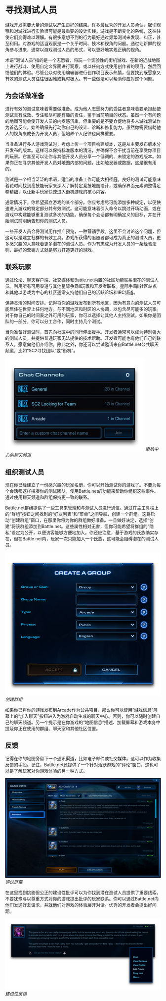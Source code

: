 # 寻找测试人员

游戏开发需要大量的测试以产生良好的结果。许多最优秀的开发人员承认，密切观察和对游戏进行实验很可能是最重要的设计实践。游戏是不断变化的系统，这往往使它们变得难以理解。有很多意想不到的行为最好通过频繁测试来发现、纠正，甚至利用。对游戏的适当观察是一个关乎时间、技术和视角的问题。通过让新鲜的视角参与进来，通常以游戏测试人员的形式，可以更好地实现正确的视角。

术语“测试人员”指的是一个志愿者，将玩一个实验性的街机游戏、在新的近战地图上进行战斗、使用自定义界面进行观察，或以任何方式使用创作者的项目，然后回馈他们的体验。尽管公众对使用编辑器进行创作项目表示热情，但要找到既愿意又有效的测试人员往往很困难或耗时极大。有一些做法可以帮助你应对这个问题。

## 为会话做准备

进行有效的测试意味着需要做准备。成为他人志愿努力的受益者意味着要承担起使测试具有成效、专注和尽可能有趣的责任，鉴于当前项目的状态。虽然一个有问题的地图可能会使开发人员的内疚感沉重，但重要的是不要仓促地将多人游戏测试作为首选反应。始终确保先行动你自己的设计、诊断和修复能力。虽然你需要借助他人的视角来成长为开发人员，但培养个人纪律也同样重要。

当准备进行多人游戏测试时，考虑上传一个项目构建版本，这是从主要发布版本分开发布的版本。这样可以保持标准版本的清洁，并确保不会干扰当前在享受你项目的玩家。它甚至可以让你与其他开发人员分享一个低调的、未锁定的游戏版本。如果你正在寻求其他开发人员对地图内部的问题，比如触发器或数据，这是很有用的。

测试是一个相当泛泛的术语，适当的准备工作可能大相径庭。良好的测试可能意味着花时间找到高技能玩家来深入了解特定竞技地图设计，或确保界面元素调整得足够精细，以让新手玩家快速进入街机游戏的核心内容。

通常情况下，你希望孤立游戏的某个部分。你应考虑尽可能添加多种规定，以便快速进入游戏的特定部分并有效测试。这可能意味着引入命令以跳过开场动画，或在游戏中构建能够重复测试多次的功能。确保每个会话都有明确定义的目标，并在开始测试前明确告知你的测试人员。

一些开发人员会将测试用作推广预览，一种营销手段。这里不会讨论这个问题，但这可以是建立社群的有效工具。游戏所获得的追随者都可成为真正的测试人员，更多感兴趣的人意味着更多潜在的测试人员。作为有志成为开发人员的一条经验法则，最好的营销方式就是努力打造更好的游戏。

## 联系玩家

通过论坛、聊天客户端、社交媒体和Battle.net内置的社区功能联系潜在的测试人员。利用所有可用渠道与其他星际争霸II玩家和开发者联系。星际争霸II社区站点和其他以游戏为中心的社区通常支持他们自己的活跃论坛和IRC频道。

保持灵活的时间安排。记得将你的游戏发布到所有地区，因为有意向的测试人员可能居住在世界上任何地方。与不同地区和时区的人协调，以包含尽可能多的玩家。对于你自己的时间表之外可用的玩家，你可以选择让其他人主持测试。如果你是团队的一部分，你可以分工合作，同时主持几个测试。

当你准备好测试时，首先向社区中的同行伸出援手。开发者通常可以成为特别强大的测试人员，并提供普通玩家无法提供的技术帮助。开发者可能也有他们自己的联系人，愿意向他们介绍你。除此之外，你还可以尝试邀请来自Battle.net公共聊天频道，比如“SC2寻找团队”或“街机”。

![街机中心的聊天频道](./resources/085_Finding_Testers1.png)
*街机中心的聊天频道*

## 组织测试人员

现在你已经建立了一份感兴趣的玩家名册，你可以开始测试你的游戏了。不要为每个会话都这样拼凑你的测试团队，使用Battle.net的功能来帮助你组织这些事件。通过使用聊天频道和群组保持更一致的联系。

Battle.net群组提供了一些工具来管理和与测试人员进行通信。通过在主工具栏上的“群组”按钮之间找到的“好友列表”和“菜单”之间导航，创建一个群组。这将启动“创建群组”窗口，在那里你将为你的群组做好准备。一旦做好决定，选择“创建”将该群组添加到Battle.net。这些属性相对无害，但你可能希望将群组的“隐私”设定为公开，以便访客能够方便地加入。你还应注意，基于游戏的氏族确实存在，但在Battle.net内，玩家一次只能加入一个氏族，这可能会阻碍潜在的测试人员。

[![创建群组](./resources/085_Finding_Testers2.png)](./resources/085_Finding_Testers2.png)
*创建群组*

如果你已将你的游戏发布到Arcade作为公共项目，那么你可以使用“游戏信息”屏幕上的“加入聊天”按钮进入为游戏自动生成的聊天中心。否则，你可以随时创建自己的聊天频道。另一个提示是在你游戏的“地图信息”描述、加载屏幕和游戏本身中提及你正在使用的群组、聊天室和其他社区位置。

## 反馈

记得在你的地图旁留下一个通讯渠道，比如电子邮件或社交媒体。这可以作为收集反馈的手段。记住，Battle.net还提供了一个针对活跃游戏的“评论”窗口，这也可以是了解玩家对你游戏体验的另一种方式。

[![评论屏幕](./resources/085_Finding_Testers3.png)](./resources/085_Finding_Testers3.png)
*评论屏幕*

在这里找到挑剔但公正的建设性批评可以为你找到潜在测试人员提供了重要线索。不要犹豫与以尊重方式对你的游戏提出批评的玩家联系。你可以通过Battle.net向他们发送好友请求，并就他们对游戏的体验展开对话。优秀的开发者会提出好问题。

[![建设性反馈](./resources/085_Finding_Testers4.png)](./resources/085_Finding_Testers4.png)
*建设性反馈*